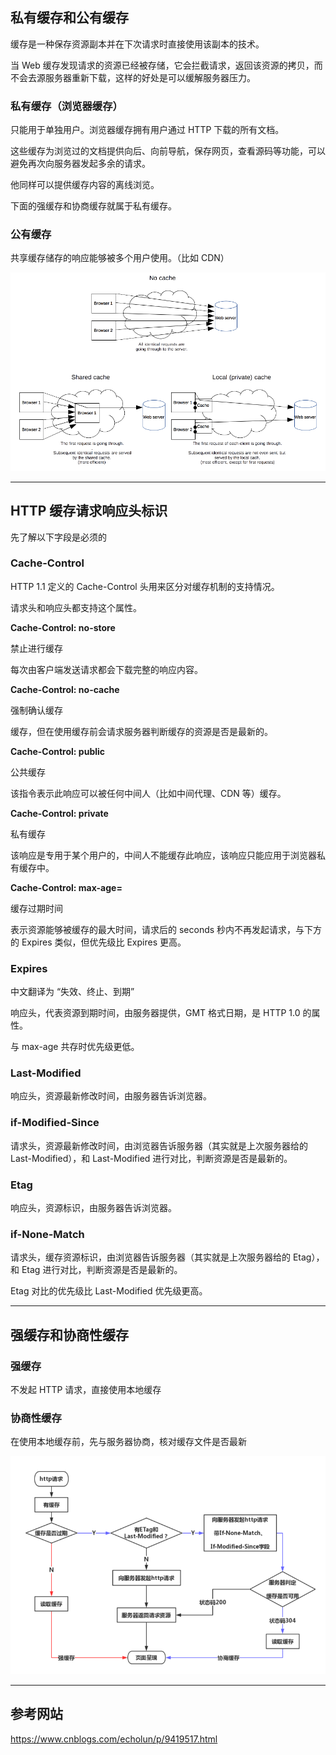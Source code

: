 ## 私有缓存和公有缓存

缓存是一种保存资源副本并在下次请求时直接使用该副本的技术。

当 Web 缓存发现请求的资源已经被存储，它会拦截请求，返回该资源的拷贝，而不会去源服务器重新下载，这样的好处是可以缓解服务器压力。

### 私有缓存（浏览器缓存）

只能用于单独用户。浏览器缓存拥有用户通过 HTTP 下载的所有文档。

这些缓存为浏览过的文档提供向后、向前导航，保存网页，查看源码等功能，可以避免再次向服务器发起多余的请求。

他同样可以提供缓存内容的离线浏览。

下面的强缓存和协商缓存就属于私有缓存。

### 公有缓存

共享缓存储存的响应能够被多个用户使用。（比如 CDN）

![HTTP缓存图](./Images/HTTPCachtType.jpg)

---

## HTTP 缓存请求响应头标识

先了解以下字段是必须的

### Cache-Control

HTTP 1.1 定义的 Cache-Control 头用来区分对缓存机制的支持情况。

请求头和响应头都支持这个属性。

**Cache-Control: no-store**

禁止进行缓存

每次由客户端发送请求都会下载完整的响应内容。

**Cache-Control: no-cache**

强制确认缓存

缓存，但在使用缓存前会请求服务器判断缓存的资源是否是最新的。

**Cache-Control: public**

公共缓存

该指令表示此响应可以被任何中间人（比如中间代理、CDN 等）缓存。

**Cache-Control: private**

私有缓存

该响应是专用于某个用户的，中间人不能缓存此响应，该响应只能应用于浏览器私有缓存中。

**Cache-Control: max-age=<seconds>**

缓存过期时间

表示资源能够被缓存的最大时间，请求后的 seconds 秒内不再发起请求，与下方的 Expires 类似，但优先级比 Expires 更高。

### Expires

中文翻译为 “失效、终止、到期”

响应头，代表资源到期时间，由服务器提供，GMT 格式日期，是 HTTP 1.0 的属性。

与 max-age 共存时优先级更低。

### Last-Modified

响应头，资源最新修改时间，由服务器告诉浏览器。

### if-Modified-Since

请求头，资源最新修改时间，由浏览器告诉服务器（其实就是上次服务器给的 Last-Modified），和 Last-Modified 进行对比，判断资源是否是最新的。

### Etag

响应头，资源标识，由服务器告诉浏览器。

### if-None-Match

请求头，缓存资源标识，由浏览器告诉服务器（其实就是上次服务器给的 Etag），和 Etag 进行对比，判断资源是否是最新的。

Etag 对比的优先级比 Last-Modified 优先级更高。

---

## 强缓存和协商性缓存

### 强缓存

不发起 HTTP 请求，直接使用本地缓存

### 协商性缓存

在使用本地缓存前，先与服务器协商，核对缓存文件是否最新

![HTTP缓存图](./Images/HTTPCache.png)

---

## 参考网站

https://www.cnblogs.com/echolun/p/9419517.html